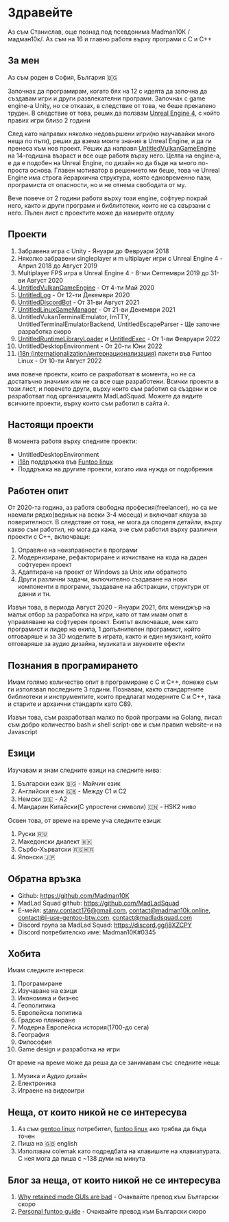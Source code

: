 # Здравейте
Аз съм Станислав, още познад под псевдонима Madman10K /мадман10к/. Аз съм на 16 и главно работя върху програми с C и C++

## За мен
Аз съм роден в София, България 🇧🇬

Започнах да програмирам, когато бях на 12 с идеята да започна да създавам игри и други развлекателни програми. Започнах с game engine-а Unity, но се
отказах, в следствие от това, че беше прекалено труден. В следствие от това, реших да ползвам 
[Unreal Engine 4](https://www.unrealengine.com/en-US/blog/unreal-engine-4-18-released), с който правих игри близо 2 години

След като направих няколко недовършени игри(но научавайки много неща по пътя), реших да взема моите знания в Unreal Engine, и да ги пренеса към нов проект.
Реших да направя [UntitledVulkanGameEngine](https://github.com/MadLadSquad/UntitledVulkanGameEngine) на 14-годишна възраст и все още работя 
върху него. Целта на engine-а, е да е подобен на Unreal Engine, по дизайн но да бъде на много по-проста основа. Главен мотиватор в решението ми беше, 
това че Unreal Engine има строга йерархична структура, която едновременно пази, програмиста от опасности, но и не отнема свободата от му.

Вече повече от 2 години работя върху този engine, софтуер покрай него, както и други програми и библитотеки, които не са свързани с него. Пълен лист с
проектите може да намерите отдолу

## Проекти
1. Забравена игра с Unity - Януари до Февруари 2018
1. Няколко забравени singleplayer и m ultiplayer игри с Unreal Engine 4 - Април 2018 до Август 2019
1. Multiplayer FPS игра в Unreal Engine 4 - 8-ми Септември 2019 до 31-ви Август 2020
1. [UntitledVulkanGameEngine](https://github.com/MadLadSquad/UntitledVulkanGameEngine) - От 4-ти Май 2020
1. [UntitledLog](https://github.com/MadLadSquad/UntitledLog/) - От 12-ти Декември 2020
1. [UntitledDiscordBot](https://github.com/MadLadSquad/MadLadSquadBot) - От 31-ви Август 2021
1. [UntitledLinuxGameManager](https://github.com/MadLadSquad/UntitledLinuxGameManager/) - От 21-ви Декември 2021
1. UntitledVukanTerminalEmulator, ImTTY, UntitledTerminalEmulatorBackend, UntitledEscapeParser - Ще започне разработка скоро
1. [UntitledRuntimeLibraryLoader](https://github.com/MadLadSquad/UntitledRuntimeLibraryLoader/) и [UntitledExec](https://github.com/MadLadSquad/UntitledExec) - От 1-ви Февруари 2022
1. UntitledDesktopEnvironment - От 20-ти Юни 2022
1. [i18n (internationalization/интернационализация)](https://en.wikipedia.org/wiki/Internationalization_and_localization) пакети във Funtoo Linux - От 10-ти Август 2022

има повече проекти, които се разработват в момента, но не са достатъчно значими или не са все още разработени. Всички проекти в този лист, и повечето
други, върху които съм работил са създени и се разработват под организацията MadLadSquad. Можете да видите всичките проекти, върху които съм работил в
сайта ѝ.

## Настоящи проекти
В момента работя върху следните проекти:
- UntitledDesktopEnvironment
- [i18n](https://en.wikipedia.org/wiki/Internationalization_and_localization) поддръжка във [Funtoo linux](https://www.funtoo.org/Funtoo:CJK)
- Поддръжка на другите проекти, когато има нужда от подобрения

## Работен опит
От 2020-та година, аз работя свободна професия(freelancer), но са ме наемали рядко(веднъж на всеки 3-4 месеца) и включват клауза за поверителност. 
В следствие от това, не мога да споделя детайли, върху какво съм работил, но мога да кажа, зче съм работил върху различни проекти с C++, включващи:
1. Оправяне на неизправности в програми
1. Модернизиране, рефакториране и изчистване на кода на даден софтуерен проект
1. Адаптиране на проект от Windows за Unix или обратното
1. Други различни задачи, включително създаване на нови компоненти в програми, зъздаване на абстракции, структури от данни и тн.

Извън това, в периода Август 2020 - Януари 2021, бях мениджър на малък отбор за разработка на игри, като от там имам опит в управляване на софтуерен
проект. Екипът включваше, мен като програмист и лидер на екипа, 1 допълнителен програмист, който отговаряше и за 3D моделите в играта, както и
един музикант, който отговаряше за аудио дизайна, музиката и звуковите ефекти

## Познания в програмирането
Имам голямо количество опит в програмиране с C и C++, понеже съм ги използвал последните 3 години. Познавам, както стандартните библиотеки и инструментите, 
които предлагат модерните C и C++, така и старите и архаични стандарти като C89.

Извън това, съм разработвал малко по брой програми на Golang, писал съм добро количество bash и shell script-ове и съм правил website-и на Javascript

## Езици
Изучавам и знам следните езици на следните нива:
1. Български език 🇧🇬 - Майчин език
1. Английски език 🇬🇧 - Между C1 и C2
1. Немски 🇩🇪 - A2
1. Мандарин Китайски(С упростени символи) 🇨🇳 - HSK2 ниво

Освен това, от време на време уча следните езици:
1. Руски 🇷🇺
1. Македонски диалект 🇲🇰
1. Сърбо-Хърватски 🇷🇸🇭🇷
1. Японски 🇯🇵

## Обратна връзка
- Github: <https://github.com/Madman10K>
- MadLad Squad github: <https://github.com/MadLadSquad>
- Е-мейл: stanv.contact176@gmail.com, contact@madman10k.online, contact@i-use-gentoo-btw.com, contact@madladsquad.com
- Discord група за MadLad Squad: <https://discord.gg/j8XZCPY>
- Discord потребителско име: Madman10K#0345

## Хобита
Имам следните интереси:
1. Програмиране
1. Изучаване на езици
1. Икономика и бизнес
1. Геополитика
1. Европейска политика
1. Градско планиране
1. Модерна Европейска история(1700-до сега)
1. География
1. Философия
1. Game design и разработка на игри

От време на време може да реша да се занимавам със следните неща:
1. Музика и Аудио дизайн
1. Електроника
1. Играене на видеоигри

## Неща, от които никой не се интересува
1. Аз съм [gentoo linux](https://www.gentoo.org/) потребител, [funtoo linux](https://www.funtoo.org/Welcome) ако трябва да бъда точен
1. Пиша на 🇬🇧 english
1. Използвам colemak като подредбата на клавишите на клавиатурата. С нея мога да пиша с ~138 думи на минута

## Блог за неща, от които никой не се интересува
1. [Why retained mode GUIs are bad](https://madman10k.github.io/retained-mode-guis) - Очаквайте превод към Български скоро
2. [Personal funtoo guide](https://madman10k.github.io/personal-funtoo-guide) - Очаквайте превод към Български скоро
